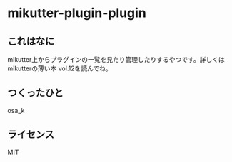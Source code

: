 # mikutter-plugin-plugin

## これはなに
mikutter上からプラグインの一覧を見たり管理したりするやつです。詳しくはmikutterの薄い本 vol.12を読んでね。

## つくったひと
osa_k

## ライセンス
MIT
